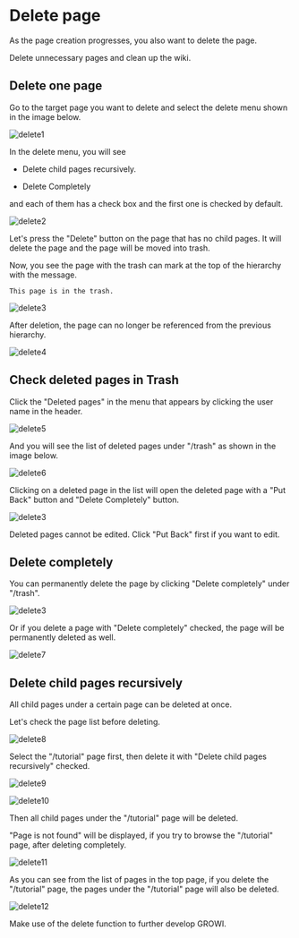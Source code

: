 # Delete page

As the page creation progresses, you also want to delete the page.

Delete unnecessary pages and clean up the wiki.

## Delete one page

Go to the target page you want to delete
and select the delete menu shown in the image below.

![delete1](./images/delete1.png)

In the delete menu, you will see

- Delete child pages recursively.

- Delete Completely

and each of them has a check box and the first one is checked by default.

![delete2](./images/delete2.png)

Let's press the "Delete" button on the page that has no child pages.
It will delete the page and the page will be moved into trash.

Now,
you see the page with the trash can mark at the top of the hierarchy with the message.

`This page is in the trash.`

![delete3](./images/delete3.png)

After deletion, the page can no longer be referenced from the previous hierarchy.

![delete4](./images/delete4.png)

## Check deleted pages in Trash

Click the "Deleted pages"
in the menu that appears by clicking the user name in the header.

![delete5](./images/delete5.png)

And you will see the list of deleted pages under "/trash" as shown in the image below.

![delete6](./images/delete6.png)

Clicking on a deleted page in the list will open the deleted page
with a "Put Back" button and "Delete Completely" button.

![delete3](./images/delete3.png)

Deleted pages cannot be edited.
Click "Put Back" first if you want to edit.

## Delete completely

You can permanently delete the page by clicking "Delete completely" under "/trash".

![delete3](./images/delete3.png)

Or if you delete a page with "Delete completely" checked,
the page will be permanently deleted as well.

![delete7](./images/delete7.png)

## Delete child pages recursively

All child pages under a certain page can be deleted at once.

Let's check the page list before deleting.

![delete8](./images/delete8.png)

Select the "/tutorial" page first,
then delete it with "Delete child pages recursively" checked.

![delete9](./images/delete9.png)

![delete10](./images/delete10.png)

Then all child pages under the "/tutorial" page will be deleted.

"Page is not found" will be displayed, if you try to browse the "/tutorial" page,
after deleting completely.

![delete11](./images/delete11.png)

As you can see from the list of pages in the top page,
if you delete the "/tutorial" page,
the pages under the "/tutorial" page will also be deleted.

![delete12](./images/delete12.png)

Make use of the delete function to further develop GROWI.
